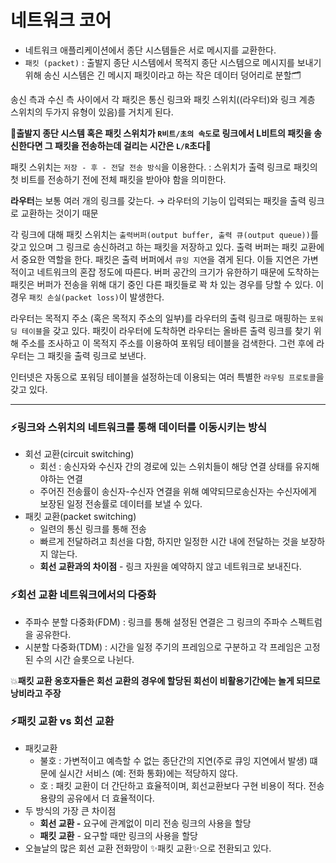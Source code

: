 # 네트워크 코어

- 네트워크 애플리케이션에서 종단 시스템들은 서로 메시지를 교환한다.
- `패킷 (packet)`  : 출발지 종단 시스템에서 목적지 종단 시스템으로 메시지를 보내기 위해 송신 시스템은 긴 메시지 패킷이라고 하는 작은 데이터 덩어리로 분할🗂

송신 측과 수신 측 사이에서 각 패킷은 통신 링크와 패킷 스위치((라우터)와 링크 계층 스위치의 두가지 유형이 있음)를 거치게 된다. 

**💫출발지 종단 시스템 혹은 패킷 스위치가 `R비트/초의 속도`로 링크에서 L비트의 패킷을 송신한다면 그 패킷을 전송하는데 걸리는 시간은 `L/R`초다💫**

패킷 스위치는 `저장 - 후 - 전달 전송 방식`을 이용한다. : 스위치가 출력 링크로 패킷의 첫 비트를 전송하기 전에 전체 패킷을 받아야 함을 의미한다.

**라우터**는 보통 여러 개의 링크를 갖는다. → 라우터의 기능이 입력되는 패킷을 출력 링크로 교환하는 것이기 때문



각 링크에 대해 패킷 스위치는 `출력버퍼(output buffer, 출력 큐(output queue))`를 갖고 있으며 그 링크로 송신하려고 하는 패킷을 저장하고 있다. 출력 버퍼는 패킷 교환에서 중요한 역할을 한다. 패킷은 출력 버퍼에서 `큐잉 지연`을 겪게 된다. 이들 지연은 가변적이고 네트워크의 혼잡 정도에 따른다. 버퍼 공간의 크기가 유한하기 때문에 도착하는 패킷은 버퍼가 전송을 위해 대기 중인 다른 패킷들로 꽉 차 있는 경우를 당할 수 있다. 이 경우 `패킷 손실(packet loss)`이 발생한다. 

라우터는 목적지 주소 (혹은 목적지 주소의 일부)를 라우터의 출력 링크로 매핑하는 `포워딩 테이블`을 갖고 있다. 패킷이 라우터에 도착하면 라우터는 올바른 출력 링크를 찾기 위해 주소를 조사하고 이 목적지 주소를 이용하여 포워딩 테이블을 검색한다. 그런 후에 라우터는 그 패킷을 출력 링크로 보낸다. 

인터넷은 자동으로 포워딩 테이블을 설정하는데 이용되는 여러 특별한 `라우팅 프로토콜`을 갖고 있다.

---

### ⚡링크와 스위치의 네트워크를 통해 데이터를 이동시키는 방식

- 회선 교환(circuit switching)
    - 회선 : 송신자와 수신자 간의 경로에 있는 스위치들이 해당 연결 상태를 유지해야하는 연결
    - 주어진 전송률이 송신자-수신자 연결을 위해 예약되므로송신자는 수신자에게 보장된 일정 전송률로 데이터를 보낼 수 있다.
- 패킷 교환(packet switching)
    - 일련의 통신 링크를 통해 전송
    - 빠르게 전달하려고 최선을 다함, 하지만 일정한 시간 내에 전달하는 것을 보장하지 않는다.
    - **회선 교환과의 차이점** - 링크 자원을 예약하지 않고 네트워크로 보내진다.

### ⚡회선 교환 네트워크에서의 다중화

- 주파수 분할 다중화(FDM) : 링크를 통해 설정된 연결은 그 링크의 주파수 스펙트럼을 공유한다.
- 시분할 다중화(TDM) : 시간을 일정 주기의 프레임으로 구분하고 각 프레임은 고정된 수의 시간 슬롯으로 나뉜다.

💥**패킷 교환 옹호자들은 회선 교환의 경우에 할당된 회선이 비활용기간에는 놀게 되므로 낭비라고 주장**

### ⚡패킷 교환 vs 회선 교환

- 패킷교환
    - 불호 : 가변적이고 예측할 수 없는 종단간의 지연(주로 큐잉 지연에서 발생) 떄문에 실시간 서비스 (예: 전화 통화)에는 적당하지 않다.
    - 호 : 패킷 교환이 더 간단하고 효율적이며, 회선교환보다 구현 비용이 적다. 전송 용량의 공유에서 더 효율적이다.
- 두 방식의 가장 큰 차이점
    - **회선 교환 -** 요구에 관계없이 미리 전송 링크의 사용을 할당
    - **패킷 교환** - 요구할 때만 링크의 사용을 할당
- 오늘날의 많은 회선 교환 전화망이 ✨패킷 교환✨으로 전환되고 있다.
